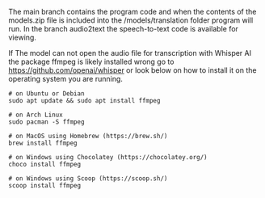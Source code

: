 The main branch contains the program code and when the contents of the models.zip file is included into the /models/translation folder program will run. In the branch audio2text the speech-to-text code is available for viewing.


If The model can not open the audio file for transcription with Whisper AI the package ffmpeg is likely installed wrong go to https://github.com/openai/whisper or look below on how to install it on the operating system you are running.
```
# on Ubuntu or Debian
sudo apt update && sudo apt install ffmpeg

# on Arch Linux
sudo pacman -S ffmpeg

# on MacOS using Homebrew (https://brew.sh/)
brew install ffmpeg

# on Windows using Chocolatey (https://chocolatey.org/)
choco install ffmpeg
 
# on Windows using Scoop (https://scoop.sh/)
scoop install ffmpeg
```

